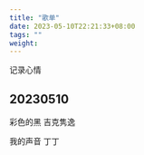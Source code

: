 ```yaml
---
title: "歌单"
date: 2023-05-10T22:21:33+08:00
tags: ""
weight: 
---
```


记录心情

## 20230510

彩色的黑 吉克隽逸

我的声音 丁丁
